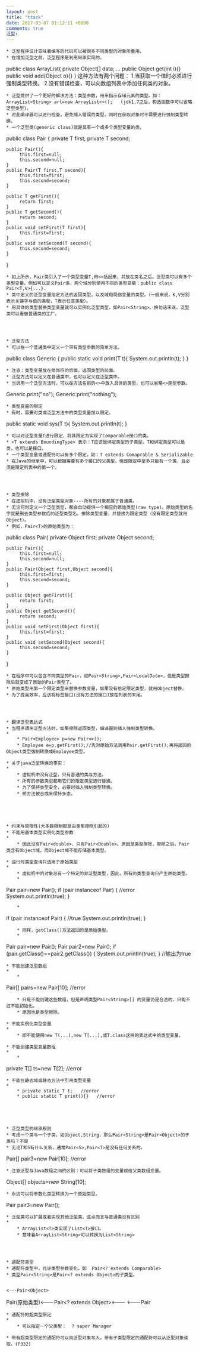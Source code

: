 ```yaml
---
layout: post
title: "ttazk"
date: 2017-03-07 01:12:11 +0800
comments: true
泛型: 
---
```


	* 泛型程序设计意味着编写的代码可以被很多不同类型的对象所重用。
	* 在增加泛型之前，泛型程序是利用继承实现的。

public class ArrayList{
     private Object[] data;
     ...
     public Object get(int i){}
     public void add(Object o){}
}
     这种方法有两个问题：
     1.当获取一个值时必须进行强制类型转换。
     2.没有错误检查，可以向数组列表中添加任何类的对象。



	* 泛型提供了一个更好的解决方法：类型参数，用来指示存储元素的类型。如：ArrayList<String> arl=new ArrayList<>();   (jdk1.7之后，构造函数中可以省略泛型类型)。
	* 对此编译器可以进行检查，避免插入错误的类型，同时在获取对象时不需要进行强制类型转换。
	* 一个泛型类(generic class)就是具有一个或多个类型变量的类。

public class Pair<T> {
    private T first;
    private T second;

    public Pair(){
         this.first=null;
         this.second=null;
    }
    public Pair(T first,T second){
         this.first=first;
         this.second=second;
    }

    public T getFirst(){
         return first;
    }
    public T getSecond(){
         return second;
    }
    public void setFirst(T first){
         this.first=first;
    }
    public void setSecond(T second){
         this.second=second;
    }
}

	* 如上所示，Pair类引入了一个类型变量T,用<>括起来，并放在类名之后。泛型类可以有多个类型变量。例如可以定义Pair类，两个域分别使用不同的类型变量：public class Pair<T,V>{...}.
	* 类中定义的泛型变量指定方法的返回类型，以及域和局部变量的类型。（一般来说，K,V分别表示关键字与值的类型，T表示任意类型）。
	* 用具体的类型替换类型变量就可以实例化泛型类型，如Pair<String>。换句话来说，泛型类可以看做普通类的工厂。




	* 泛型方法
	* 可以在一个普通类中定义一个带有类型参数的简单方法。

public class Generic {
    public static <T> void print(T t){
         System.out.println(t);
    }
}

	* 注意：类型变量放在修饰符的后面，返回类型的前面。
	* 泛型方法可以定义在普通类中，也可以定义在泛型类中。
	* 当调用一个泛型方法时，可以在方法名前的<>中放入具体的类型，也可以省略<>类型参数。

Generic.print("no");
Generic.<String>print("nothing");



	* 类型变量的限定
	* 有时，需要对类或泛型方法中的类型变量加以限定。

public static <T extends Comparable> void sys(T t){
         System.out.println(t);
    }

	* 可以对泛型变量T进行限定，将其限定为实现了Comparable接口的类。
	* <T extends BoundingType> 表示：T应该是绑定类型的子类型。T和绑定类型可以是类，也可以是接口。
	* 一个类型变量或通配符可以有多个限定，如：T extends Comaprable & Serializable
	* 在Java的继承中，可以根据需要有多个接口的父类型，但是限定中至多只能有一个类，且必须是限定列表中的第一个。




	* 类型擦除
	* 在虚拟机中，没有泛型类型对象----所有的对象都属于普通类。
	* 无论何时定义一个泛型类型，都会自动提供一个相应的原始类型(raw type)。原始类型的名字就是删去类型参数后的泛型类型名。擦除类型变量，并替换为限定类型（没有限定类型就用Object）。
	* 例如，Pair<T>的原始类型为：

public class Pair{
    private Object first;
    private Object second;

    public Pair(){
         this.first=null;
         this.second=null;
    }
    public Pair(Object first,Object second){
         this.first=first;
         this.second=second;
    }

    public Object getFirst(){
         return first;
    }
    public Object getSecond(){
         return second;
    }
    public void setFirst(Object first){
         this.first=first;
    }
    public void setSecond(Object second){
         this.second=second;
    }
}

	* 在程序中可以包含不同类型的Pair，如Pair<String>,Pair<LocalDate>，但是类型擦除后就变成了原始的Pair类型了。
	* 原始类型用第一个限定类型来替换参数变量，如果没有给定限定类型，就用Object替换。
	* 为了提高效率，应该将标签接口(没有方法的接口)放在列表的末尾。




	* 翻译泛型表达式
	* 当程序调用泛型方法时，如果擦除返回类型，编译器则插入强制类型转换。
	* 
		* Pair<Employee> p=new Pair<>();
		* Employee e=p.getFirst();//先对原始方法调用Pair.getFirst();再将返回的Object类型强制转换成Employee类型。

	* 关于java泛型转换的事实：
	* 
		* 虚拟机中没有泛型，只有普通的类与方法。
		* 所有的参数类型都用它们的限定类型进行替换。
		* 为了保持类型安全，必要时插入强制类型转换。
		* 桥方法被合成来保持多态。





	* 约束与局限性(大多数限制都是由类型擦除引起的)
	* 不能用基本类型实例化类型参数
	* 
		* 因此没有Pair<double>，只有Pair<Double>。原因是类型擦除，擦除之后，Pair类含有Object域，而Object域不能存储基本类型。

	* 运行时类型查询只适用于原始类型
	* 
		* 虚拟机中的对象总有一个特定的非泛型类型，因此，所有的类型查询只产生原始类型。
		* 
Pair<String> pair=new Pair<String>();
if (pair instanceof Pair<String>) {    //error
       System.out.println(true);
    }

		* 
if (pair instanceof Pair) {         //true
    System.out.println(true);
   }

		* 同样，getClass()方法返回的是原始类型。
		* 
Pair<String> pair=new Pair<String>();
Pair<Double> pair2=new Pair<Double>();
if (pair.getClass()==pair2.getClass()) {
    System.out.println(true);
   }      //输出为true


	* 不能创建泛型数组
	* 
		* 
Pair<String>[] pairs=new Pair<String>[10];  //error

		* 只是不能创建这些数组，但是声明类型Pair<String>[] 的变量仍是合法的，只能不过不能初始化。
		* 原因也是类型擦除。

	* 不能实例化类型变量
	* 
		* 即不能使用new T(...),new T[...],或T.class这样的表达式中的类型变量。

	* 不能创建类型变量数组
	* 
		* 
private T[] ts=new T[2];   //error


	* 不能在静态域或静态方法中引用类型变量
	* 
		* private static T t;   //error
		* public static T print(){}   //error





	* 泛型类型的继承规则
	* 考虑一个类与一个子类，如Object,String，那么Pair<String>是Pair<Object>的子类吗？不是
	* 无论T和S有什么关系，通常Pair<S>,Pair<T>是没有任何关系的。
Pair<Object>[] pair3=new Pair<String>[10];  //error

	* 注意泛型与Java数组之间的区别：可以将子类数组的变量赋给父类数组变量。
Object[] objects=new String[10];

	* 永远可以将参数化类型转换为一个原始类型。
Pair pair3=new Pair<String>();

	* 泛型类可以扩展或者实现其他泛型类，这点而言与普通类没有区别
	* 
		* ArrayList<T>类实现了List<T>接口。
		* 意味着ArrayList<String>可以转换为List<String>




	* 通配符类型
	* 通配符类型中，允许类型参数变化。如  Pair<? extends Comparable>
	* 类型Pair<String>是Pair<? extends Object>的子类型。

                                                                         <---Pair<Object>
Pair(原始类型)<---Pair<? extends Object><---
                                                                          <---Pair<String>

	* 通配符的超类型限定
	* 
		* 可以指定一个父类型：  ? super Manager

	* 带有超类型限定的通配符可以向泛型对象写入，带有子类型限定的通配符可以从泛型对象读取。(P332)